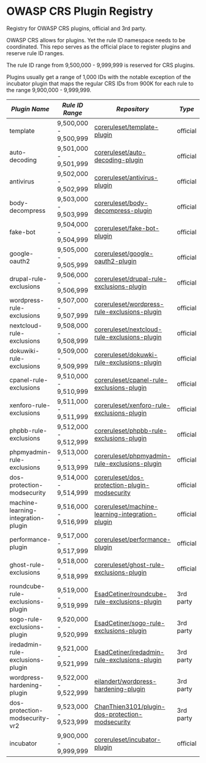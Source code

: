 # OWASP CRS Plugin Registry
Registry for OWASP CRS plugins, official and 3rd party.

OWASP CRS allows for plugins. Yet the rule ID namespace needs to be coordinated. This repo serves as the official 
place to register plugins and reserve rule ID ranges.

The rule ID range from 9,500,000 - 9,999,999 is reserved for CRS plugins.

Plugins usually get a range of 1,000 IDs with the notable exception of the incubator plugin that
maps the regular CRS IDs from 900K for each rule to the range 9,900,000 - 9,999,999.

| *Plugin Name*                       | *Rule ID Range*       | *Repository*                                                                                                            | *Type*    | *Status*            | *CI* |
|-------------------------------------|-----------------------|-------------------------------------------------------------------------------------------------------------------------|-----------|---------------------| -----|
| template                            | 9,500,000 - 9,500,999 | [coreruleset/template-plugin](https://github.com/coreruleset/template-plugin)                                           | official  | &#9989;&nbsp;tested | ![Integration tests](https://github.com/coreruleset/template-plugin/actions/workflows/integration.yml/badge.svg) |
| auto-decoding                       | 9,501,000 - 9,501,999 | [coreruleset/auto-decoding-plugin](https://github.com/coreruleset/auto-decoding-plugin)                                 | official  | untested            |      |
| antivirus                           | 9,502,000 - 9,502,999 | [coreruleset/antivirus-plugin](https://github.com/coreruleset/antivirus-plugin)                                         | official  | being tested        |      |
| body-decompress                     | 9,503,000 - 9,503,999 | [coreruleset/body-decompress-plugin](https://github.com/coreruleset/body-decompress-plugin)                             | official  | being tested        |      |
| fake-bot                            | 9,504,000 - 9,504,999 | [coreruleset/fake-bot-plugin](https://github.com/coreruleset/fake-bot-plugin)                                           | official  | &#9989;&nbsp;tested | ![Integration tests](https://github.com/coreruleset/fake-bot-plugin/actions/workflows/integration.yml/badge.svg) |
| google-oauth2                       | 9,505,000 - 9,505,999 | [coreruleset/google-oauth2-plugin](https://github.com/coreruleset/google-oauth2-plugin)                                 | official  | &#9989;&nbsp;tested | ![Integration tests](https://github.com/coreruleset/google-oauth2-plugin/actions/workflows/integration.yml/badge.svg) |
| drupal-rule-exclusions              | 9,506,000 - 9,506,999 | [coreruleset/drupal-rule-exclusions-plugin](https://github.com/coreruleset/drupal-rule-exclusions-plugin)               | official  | &#9989;&nbsp;tested | ![Integration tests](https://github.com/coreruleset/drupal-rule-exclusions-plugin/actions/workflows/integration.yml/badge.svg) |
| wordpress-rule-exclusions           | 9,507,000 - 9,507,999 | [coreruleset/wordpress-rule-exclusions-plugin](https://github.com/coreruleset/wordpress-rule-exclusions-plugin)         | official  | &#9989;&nbsp;tested | ![Integration tests](https://github.com/coreruleset/wordpress-rule-exclusions-plugin/actions/workflows/integration.yml/badge.svg) |
| nextcloud-rule-exclusions           | 9,508,000 - 9,508,999 | [coreruleset/nextcloud-rule-exclusions-plugin](https://github.com/coreruleset/nextcloud-rule-exclusions-plugin)         | official  | &#9989;&nbsp;tested | ![Integration tests](https://github.com/coreruleset/dokuwiki-rule-exclusions-plugin/actions/workflows/integration.yml/badge.svg) |
| dokuwiki-rule-exclusions            | 9,509,000 - 9,509,999 | [coreruleset/dokuwki-rule-exclusions-plugin](https://github.com/coreruleset/dokuwiki-rule-exclusions-plugin)            | official  | &#9989;&nbsp;tested | ![Integration tests](https://github.com/coreruleset/nextcloud-rule-exclusions-plugin/actions/workflows/integration.yml/badge.svg) |
| cpanel-rule-exclusions              | 9,510,000 - 9,510,999 | [coreruleset/cpanel-rule-exclusions-plugin](https://github.com/coreruleset/cpanel-rule-exclusions-plugin)               | official  | &#9989;&nbsp;tested | ![Integration tests](https://github.com/coreruleset/cpanel-rule-exclusions-plugin/actions/workflows/integration.yml/badge.svg) |
| xenforo-rule-exclusions             | 9,511,000 - 9,511,999 | [coreruleset/xenforo-rule-exclusions-plugin](https://github.com/coreruleset/xenforo-rule-exclusions-plugin)             | official  | &#9989;&nbsp;tested | ![Integration tests](https://github.com/coreruleset/xenforo-rule-exclusions-plugin/actions/workflows/integration.yml/badge.svg) |
| phpbb-rule-exclusions               | 9,512,000 - 9,512,999 | [coreruleset/phpbb-rule-exclusions-plugin](https://github.com/coreruleset/phpbb-rule-exclusions-plugin)                 | official  | &#9989;&nbsp;tested | ![Integration tests](https://github.com/coreruleset/phpbb-rule-exclusions-plugin/actions/workflows/integration.yml/badge.svg) |
| phpmyadmin-rule-exclusions          | 9,513,000 - 9,513,999 | [coreruleset/phpmyadmin-rule-exclusions-plugin](https://github.com/coreruleset/phpmyadmin-rule-exclusions-plugin)       | official  | &#9989;&nbsp;tested | ![Integration tests](https://github.com/coreruleset/phpmyadmin-rule-exclusions-plugin/actions/workflows/integration.yml/badge.svg) |
| dos-protection-modsecurity          | 9,514,000 - 9,514,999 | [coreruleset/dos-protection-plugin-modsecurity](https://github.com/coreruleset/dos-protection-plugin-modsecurity)       | official  | untested            |      |
| machine-learning-integration-plugin | 9,516,000 - 9,516,999 | [coreruleset/machine-learning-integration-plugin](https://github.com/coreruleset/machine-learning-integration-plugin)   | official  | draft               |      |
| performance-plugin                  | 9,517,000 - 9,517,999 | [coreruleset/performance-plugin](https://github.com/coreruleset/performance-plugin)                                     | official  | draft               |      |
| ghost-rule-exclusions               | 9,518,000 - 9,518,999 | [coreruleset/ghost-rule-exclusions-plugin](https://github.com/coreruleset/ghost-rule-exclusions-plugin)                 | official  | draft               |      |
| roundcube-rule-exclusions-plugin    | 9,519,000 - 9,519,999 | [EsadCetiner/roundcube-rule-exclusions-plugin](https://github.com/EsadCetiner/roundcube-rule-exclusions-plugin)         | 3rd party | &#9989;&nbsp;tested | ![Integration tests](https://github.com/EsadCetiner/roundcube-rule-exclusions-plugin/actions/workflows/integration.yml/badge.svg) |
| sogo-rule-exclusions-plugin         | 9,520,000 - 9,520,999 | [EsadCetiner/sogo-rule-exclusions-plugin](https://github.com/EsadCetiner/sogo-rule-exclusions-plugin)                   | 3rd party | &#9989;&nbsp;tested | ![Integration tests](https://github.com/EsadCetiner/sogo-rule-exclusions-plugin/actions/workflows/integration.yml/badge.svg) |
| iredadmin-rule-exclusions-plugin    | 9,521,000 - 9,521,999 | [EsadCetiner/iredadmin-rule-exclusions-plugin](https://github.com/EsadCetiner/iredadmin-rule-exclusions-plugin)         | 3rd party | &#9989;&nbsp;tested | ![Integration tests](https://github.com/EsadCetiner/iredadmin-rule-exclusions-plugin/actions/workflows/integration.yml/badge.svg) |
| wordpress-hardening-plugin          | 9,522,000 - 9,522,999 | [eilandert/wordpress-hardening-plugin](https://github.com/eilandert/wordpress-hardening-plugin)                         | 3rd party | untested            |      |
| dos-protection-modsecurity-vr2      | 9,523,000 - 9,523,999 | [ChanThien3101/plugin-dos-protection-modsecurity](https://github.com/ChanThien3101/plugin-dos-protection-modsecurity)| 3rd party |                     |      |
| incubator                           | 9,900,000 - 9,999,999 | [coreruleset/incubator-plugin](https://github.com/coreruleset/incubator-plugin)                                         | official  | -                   |      |
